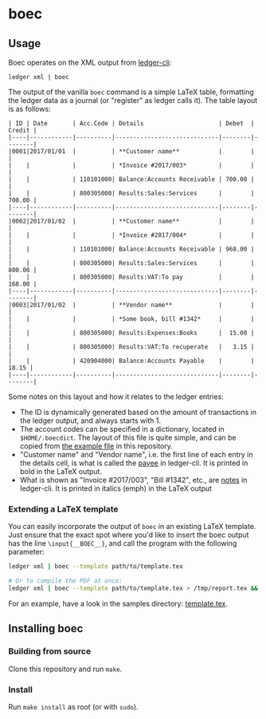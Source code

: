 # boec

## Usage

Boec operates on the XML output from [ledger-cli](http://www.ledger-cli.org/):

```
ledger xml | boec
```

The output of the vanilla `boec` command is a simple LaTeX table, formatting
the ledger data as a journal (or "register" as ledger calls it). The table
layout is as follows:

```
| ID | Date       | Acc.Code | Details                     | Debet  | Credit |
|----|------------|----------|-----------------------------|--------|--------|
|0001|2017/01/01  |          | **Customer name**           |        |        |
|    |            |          | *Invoice #2017/003*         |        |        |
|    |            | 110101000| Balance:Accounts Receivable | 700.00 |        |
|    |            | 800305000| Results:Sales:Services      |        | 700.00 |
|----|------------|----------|-----------------------------|--------|--------|
|0002|2017/01/02  |          | **Customer name**           |        |        |
|    |            |          | *Invoice #2017/004*         |        |        |
|    |            | 110101000| Balance:Accounts Receivable | 968.00 |        |
|    |            | 800305000| Results:Sales:Services      |        | 800.00 |
|    |            | 800305000| Results:VAT:To pay          |        | 168.00 |
|----|------------|----------|-----------------------------|--------|--------|
|0003|2017/01/02  |          | **Vendor name**             |        |        |
|    |            |          | *Some book, bill #1342*     |        |        |
|    |            | 800305000| Results:Expenses:Books      |  15.00 |        |
|    |            | 800305000| Results:VAT:To recuperate   |   3.15 |        |
|    |            | 420904000| Balance:Accounts Payable    |        |  18.15 |
|----|------------|----------|-----------------------------|--------|--------|
```

Some notes on this layout and how it relates to the ledger entries:

* The ID is dynamically generated based on the amount of transactions in the
  ledger output, and always starts with 1.
* The account codes can be specified in a dictionary, located in
  `$HOME/.boecdict`. The layout of this file is quite simple, and can be
  copied from [the example file](https://github.com/flugelfoxes/boec/blob/master/samples/boecdict.sample) in this
  repository.
* "Customer name" and "Vendor name", i.e. the first line of each entry in the
  details cell, is what is called the [payee]() in ledger-cli. It is printed
  in bold in the LaTeX output.
* What is shown as "Invoice #2017/003", "Bill #1342", etc., are [notes]() in
  ledger-cli. It is printed in italics (emph) in the LaTeX output

### Extending a LaTeX template

You can easily incorporate the output of `boec` in an existing LaTeX template.
Just ensure that the exact spot where you'd like to insert the boec output has
the line `\input{__BOEC__}`, and call the program with the following
parameter:

```bash
ledger xml | boec --template path/to/template.tex

# Or to compile the PDF at once:
ledger xml | boec --template path/to/template.tex > /tmp/report.tex && pdflatex /tmp/report.tex
```

For an example, have a look in the samples directory: [template.tex](https://github.com/flugelfoxes/boec/blob/master/samples/template.tex).


## Installing boec

### Building from source

Clone this repository and run `make`.

### Install

Run `make install` as root (or with `sudo`).
